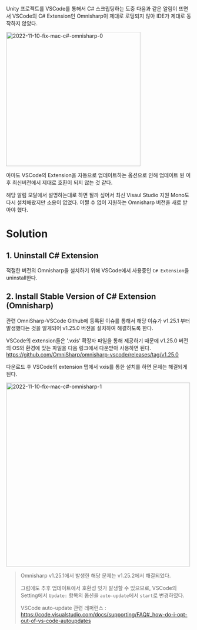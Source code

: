 Unity 프로젝트를 VSCode를 통해서 C# 스크립팅하는 도중 다음과 같은 알림이 뜨면서 VSCode의 C# Extension인 Omnisharp이 제대로 로딩되지 않아 IDE가 제대로 동작하지 않았다.

<img width="365" alt="2022-11-10-fix-mac-c#-omnisharp-0" src="https://user-images.githubusercontent.com/18159012/200888017-aeec57fc-68fa-40e7-ac1a-f1d27c84bffb.png">

아마도 VSCode의 Extension을 자동으로 업데이트하는 옵션으로 인해 업데이트 된 이후 최신버전에서 제대로 호환이 되지 않는 것 같다.

해당 알림 모달에서 설명하는대로 하면 될까 싶어서 최신 Visaul Studio 지원 Mono도 다시 설치해봤지만 소용이 없었다. 어쩔 수 없이 지원하는 Omnisharp 버전을 새로 받아야 했다.

# Solution

## 1. Uninstall C# Extension

적절한 버전의 Omnisharp을 설치하기 위해 VSCode에서 사용중인 `C# Extension`을 uninstall한다.

## 2. Install Stable Version of C# Extension (Omnisharp)

관련 OmniSharp-VSCode Github에 등록된 이슈를 통해서 해당 이슈가 v1.25.1 부터 발생했다는 것을 알게되어 v1.25.0 버전을 설치하여 해결하도록 한다.

VSCode의 extension들은 '.vxis' 확장자 파일을 통해 제공하기 때문에 v1.25.0 버전의 OS와 환경에 맞는 파일을 다음 링크에서 다운받아 사용하면 된다. https://github.com/OmniSharp/omnisharp-vscode/releases/tag/v1.25.0

다운로드 후 VSCode의 extension 탭에서 vxis를 통한 설치를 하면 문제는 해결되게 된다.

<img width="500" alt="2022-11-10-fix-mac-c#-omnisharp-1" src="https://user-images.githubusercontent.com/18159012/200888032-cde849a6-d21a-483e-a693-8667d5b09457.png">

> Omnisharp v1.25.1에서 발생한 해당 문제는 v1.25.2에서 해결되었다.
>
> 그럼에도 추후 업데이트에서 호환성 잇가 발생할 수 있으므로, VSCode의 Setting에서 `Update:` 항목의 옵션을 `auto-update`에서 `start`로 변경하였다.
>
> VSCode auto-update 관련 레퍼런스 : https://code.visualstudio.com/docs/supporting/FAQ#_how-do-i-opt-out-of-vs-code-autoupdates
